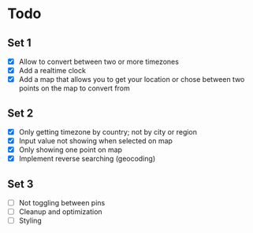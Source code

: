 # Todo

## Set 1

-   [x] Allow to convert between two or more timezones
-   [x] Add a realtime clock
-   [x] Add a map that allows you to get your location or chose between two points on the map to convert from

## Set 2

-   [x] Only getting timezone by country; not by city or region
-   [x] Input value not showing when selected on map
-   [x] Only showing one point on map
-   [x] Implement reverse searching (geocoding)

## Set 3

-   [ ] Not toggling between pins
-   [ ] Cleanup and optimization
-   [ ] Styling
